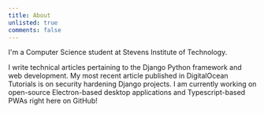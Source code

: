 ```yaml
---
title: About
unlisted: true
comments: false
---
```


I'm a Computer Science student at Stevens Institute of Technology.

I write technical articles pertaining to the Django Python framework and web
development. My most recent article published in DigitalOcean Tutorials is on
security hardening Django projects. I am currently working on open-source
Electron-based desktop applications and Typescript-based PWAs right here on GitHub!
